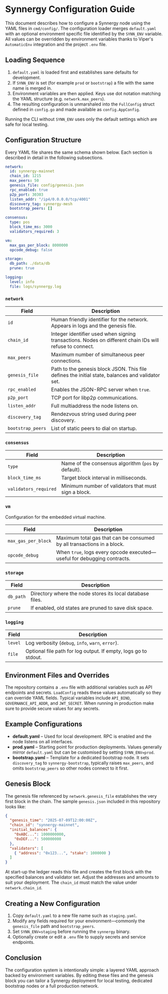 # Synnergy Configuration Guide

This document describes how to configure a Synnergy node using the YAML files in `cmd/config/`. The configuration loader merges `default.yaml` with an optional environment specific file identified by the `SYNN_ENV` variable. All values can be overridden by environment variables thanks to Viper's `AutomaticEnv` integration and the project `.env` file.

## Loading Sequence

1. `default.yaml` is loaded first and establishes sane defaults for development.
2. If `SYNN_ENV` is set (for example `prod` or `bootstrap`) a file with the same name is merged in.
3. Environment variables are then applied. Keys use dot notation matching the YAML structure (e.g. `network.max_peers`).
4. The resulting configuration is unmarshaled into the `FullConfig` struct defined in `config.go` and made available as `config.AppConfig`.

Running the CLI without `SYNN_ENV` uses only the default settings which are safe for local testing.

## Configuration Structure

Every YAML file shares the same schema shown below. Each section is described in detail in the following subsections.

```yaml
network:
  id: synnergy-mainnet
  chain_id: 1215
  max_peers: 50
  genesis_file: config/genesis.json
  rpc_enabled: true
  p2p_port: 30303
  listen_addr: "/ip4/0.0.0.0/tcp/4001"
  discovery_tag: synnergy-mesh
  bootstrap_peers: []

consensus:
  type: pos
  block_time_ms: 3000
  validators_required: 3

vm:
  max_gas_per_block: 8000000
  opcode_debug: false

storage:
  db_path: ./data/db
  prune: true

logging:
  level: info
  file: logs/synnergy.log
```

### `network`

| Field | Description |
|-------|-------------|
| `id` | Human friendly identifier for the network. Appears in logs and the genesis file. |
| `chain_id` | Integer identifier used when signing transactions. Nodes on different chain IDs will refuse to connect. |
| `max_peers` | Maximum number of simultaneous peer connections. |
| `genesis_file` | Path to the genesis block JSON. This file defines the initial state, balances and validator set. |
| `rpc_enabled` | Enables the JSON-RPC server when `true`. |
| `p2p_port` | TCP port for libp2p communications. |
| `listen_addr` | Full multiaddress the node listens on. |
| `discovery_tag` | Rendezvous string used during peer discovery. |
| `bootstrap_peers` | List of static peers to dial on startup. |

### `consensus`

| Field | Description |
|-------|-------------|
| `type` | Name of the consensus algorithm (`pos` by default). |
| `block_time_ms` | Target block interval in milliseconds. |
| `validators_required` | Minimum number of validators that must sign a block. |

### `vm`

Configuration for the embedded virtual machine.

| Field | Description |
|-------|-------------|
| `max_gas_per_block` | Maximum total gas that can be consumed by all transactions in a block. |
| `opcode_debug` | When `true`, logs every opcode executed—useful for debugging contracts. |

### `storage`

| Field | Description |
|-------|-------------|
| `db_path` | Directory where the node stores its local database files. |
| `prune` | If enabled, old states are pruned to save disk space. |

### `logging`

| Field | Description |
|-------|-------------|
| `level` | Log verbosity (`debug`, `info`, `warn`, `error`). |
| `file` | Optional file path for log output. If empty, logs go to stdout. |

## Environment Files and Overrides

The repository contains a `.env` file with additional variables such as API endpoints and secrets. `LoadConfig` reads these values automatically so they can override YAML fields. Typical variables include `API_BIND`, `GOVERNANCE_API_ADDR`, and `JWT_SECRET`. When running in production make sure to provide secure values for any secrets.

## Example Configurations

- **default.yaml** – Used for local development. RPC is enabled and the node listens on all interfaces.
- **prod.yaml** – Starting point for production deployments. Values generally mirror `default.yaml` but can be customised by setting `SYNN_ENV=prod`.
- **bootstrap.yaml** – Template for a dedicated bootstrap node. It sets `discovery_tag` to `synnergy-bootstrap`, typically raises `max_peers`, and omits `bootstrap_peers` so other nodes connect to it first.

## Genesis Block

The genesis file referenced by `network.genesis_file` establishes the very first block in the chain. The sample `genesis.json` included in this repository looks like:

```json
{
  "genesis_time": "2025-07-09T12:00:00Z",
  "chain_id": "synnergy-mainnet",
  "initial_balances": {
    "0xABC...": 1000000000,
    "0xDEF...": 500000000
  },
  "validators": [
    { "address": "0x123...", "stake": 1000000 }
  ]
}
```

At start-up the ledger reads this file and creates the first block with the specified balances and validator set. Adjust the addresses and amounts to suit your deployment. The `chain_id` must match the value under `network.chain_id`.

## Creating a New Configuration

1. Copy `default.yaml` to a new file name such as `staging.yaml`.
2. Modify any fields required for your environment—commonly the `genesis_file` path and `bootstrap_peers`.
3. Set `SYNN_ENV=staging` before running the `synnergy` binary.
4. Optionally create or edit a `.env` file to supply secrets and service endpoints.

## Conclusion

The configuration system is intentionally simple: a layered YAML approach backed by environment variables. By editing these files and the genesis block you can tailor a Synnergy deployment for local testing, dedicated bootstrap nodes or a full production network.


